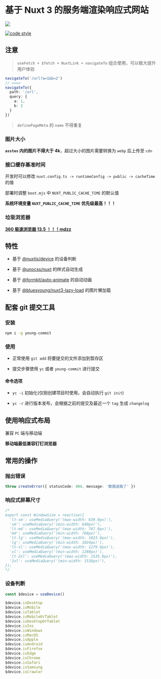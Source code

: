 # 基于 Nuxt 3 的服务端渲染响应式网站


[![](https://img.shields.io/badge/Author-BluesYoung--web-blue)](https://gitee.com/BluesYoung-web)

[![code style](https://antfu.me/badge-code-style.svg)](https://github.com/antfu/eslint-config)

## 注意

> `useFetch + $fetch + NuxtLink + navigateTo` 组合使用，可以极大提升用户体验

```ts
navigateTo('/url?a=1&b=2')
// ===>
navigateTo({
  path: '/url',
  query: {
    a: 1,
    b: 2
  }
})
```

> `definePageMeta` 的 `name` 不得重复

### 图片大小

**`asstes` 内的图片不得大于 4k**，超过大小的图片需要转换为 `webp` 后上传至 `cdn`

### 接口缓存基准时间

开发时可以修改 `nuxt.config.ts -> runtimeConfig -> public -> cacheTime` 的值

部署时调整 `boot.mjs` 中 `NUXT_PUBLIC_CACHE_TIME` 的默认值

**系统环境变量 `NUXT_PUBLIC_CACHE_TIME` 优先级最高！！！**

### 垃圾浏览器

[**360 极速浏览器 13.5 ！！！mdzz**](https://bbs.360.cn/thread-15913525-1-1.html)

## 特性

- 基于 [@nuxtjs/device](https://github.com/nuxt-modules/device) 的设备判断

- 基于 [@unocss/nuxt](https://github.com/unocss/unocss) 的样式自动生成

- 基于 [@formkit/auto-animate](https://auto-animate.formkit.com/#usage-vue) 的自动动画

- 基于 [@bluesyoung/nuxt3-lazy-load](https://www.npmjs.com/package/@bluesyoung/nuxt3-lazy-load) 的图片懒加载

## 配套 git 提交工具

### 安装

```bash
npm i -g young-commit
```

### 使用


- 正常使用 `git add` 将要提交的文件添加到暂存区

- 提交步骤使用 `yc` 或者 `young-commit` 进行提交

#### 命令选项

- `yc -i` 初始化(仅刚创建项目时使用，会自动执行 `git init`)

- `yc -r` 进行版本发布，会根据之前的提交及最近一个 `tag` 生成 `changelog`


## 使用响应式布局

兼容 `PC` 端与移动端

**移动端最低兼容钉钉浏览器**

## 常用的操作

### 抛出错误

```ts
throw createError({ statusCode: 404, message: '数据迷路了' })
```

### 响应式屏幕尺寸


```ts
/*
export const WindowSize = reactive({
  'lt-sm': useMediaQuery('(max-width: 639.9px)'),
  'sm': useMediaQuery('(min-width: 640px)'),
  'lt-md': useMediaQuery('(max-width: 767.9px)'),
  'md': useMediaQuery('(min-width: 768px)'),
  'lt-lg': useMediaQuery('(max-width: 1023.9px)'),
  'lg': useMediaQuery('(min-width: 1024px)'),
  'lt-xl': useMediaQuery('(max-width: 1279.9px)'),
  'xl': useMediaQuery('(min-width: 1280px)'),
  'lt-2xl': useMediaQuery('(max-width: 1535.9px)'),
  '2xl': useMediaQuery('(min-width: 1536px)'),
});
*/
```

### 设备判断

```ts
const $device = useDevice()

$device.isDesktop
$device.isMobile
$device.isTablet
$device.isMobileOrTablet
$device.isDesktopOrTablet
$device.isIos
$device.isWindows
$device.isMacOS
$device.isApple
$device.isAndroid
$device.isFirefox
$device.isEdge
$device.isChrome
$device.isSafari
$device.isSamsung
$device.isCrawler
```